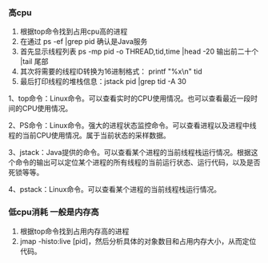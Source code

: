 ### 高cpu 
1. 根据top命令找到占用cpu高的进程
2. 在通过 ps -ef |grep pid 确认是Java服务
3. 首先显示线程列表 ps -mp pid -o THREAD,tid,time |head -20 输出前二十个  |tail 尾部
4. 其次将需要的线程ID转换为16进制格式： printf "%x\n" tid
5. 最后打印线程的堆栈信息：jstack pid |grep tid -A 30

1、top命令：Linux命令。可以查看实时的CPU使用情况。也可以查看最近一段时间的CPU使用情况。

2、PS命令：Linux命令。强大的进程状态监控命令。可以查看进程以及进程中线程的当前CPU使用情况。属于当前状态的采样数据。

3、jstack：Java提供的命令。可以查看某个进程的当前线程栈运行情况。根据这个命令的输出可以定位某个进程的所有线程的当前运行状态、运行代码，以及是否死锁等等。

4、pstack：Linux命令。可以查看某个进程的当前线程栈运行情况。

### 低cpu消耗 一般是内存高
1. 根据top命令找到占用内存高的进程
2. jmap -histo:live [pid]，然后分析具体的对象数目和占用内存大小，从而定位代码。

